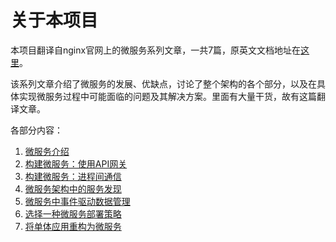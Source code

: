 # 关于本项目

本项目翻译自nginx官网上的微服务系列文章，一共7篇，原英文文档地址在[这里](https://www.nginx.com/blog/introduction-to-microservices/?utm_source=event-driven-data-management-microservices&utm_medium=blog&utm_campaign=Microservices)。

该系列文章介绍了微服务的发展、优缺点，讨论了整个架构的各个部分，以及在具体实现微服务过程中可能面临的问题及其解决方案。里面有大量干货，故有这篇翻译文章。

各部分内容：

1. [微服务介绍](./1_.md)
2. [构建微服务：使用API网关](./2_.md)
3. [构建微服务：进程间通信](./3_.md)
4. [微服务架构中的服务发现](./4_.md)
5. [微服务中事件驱动数据管理](./5_.md)
6. [选择一种微服务部署策略](./6_.md)
7. [将单体应用重构为微服务](./7_.md)
